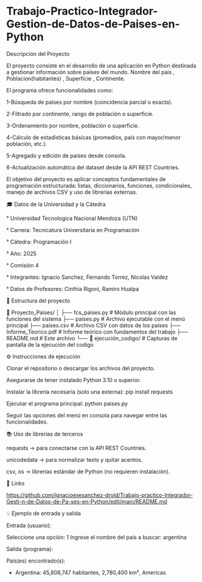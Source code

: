 # Trabajo-Practico-Integrador-Gestion-de-Datos-de-Paises-en-Python

Descripción del Proyecto

El proyecto consiste en el desarrollo de una aplicación en Python destinada a gestionar información sobre países del mundo.
Nombre del pais , Poblacion(habitantes) , Superficie , Continente.

El programa ofrece funcionalidades como:

1-Búsqueda de países por nombre (coincidencia parcial o exacta).

2-Filtrado por continente, rango de población o superficie.

3-Ordenamiento por nombre, población o superficie.

4-Cálculo de estadísticas básicas (promedios, país con mayor/menor población, etc.).

5-Agregado y edición de países desde consola.

6-Actualización automática del dataset desde la API REST Countries.

El objetivo del proyecto es aplicar conceptos fundamentales de programación estructurada: listas, diccionarios, funciones, condicionales, manejo de archivos CSV y uso de librerías externas.

🎓 Datos de la Universidad y la Cátedra

  ° Universidad Tecnologica Nacional Mendoza (UTN)
  
  ° Carrera: Tecnicatura Universitaria en Programación
  
  ° Cátedra: Programación I
  
  ° Año: 2025

  ° Comisión 4 

  ° Integrantes: Ignacio Sanchez, Fernando Torrez, Nicolas Valdez

  ° Datos de Profesores: Cinthia Rigoni, Ramiro Hualpa

🧱 Estructura del proyecto

📁 Proyecto_Paises/
│
├── fcs_paises.py         # Módulo principal con las funciones del sistema
├── paises.py             # Archivo ejecutable con el menú principal
├── paises.csv            # Archivo CSV con datos de los países
├── Informe_Teorico.pdf   # Informe teórico con fundamentos del trabajo
├── README.md             # Este archivo
└── 📂 ejecución_codigo/           # Capturas de pantalla de la ejecución del codigo 

⚙️ Instrucciones de ejecución

Clonar el repositorio o descargar los archivos del proyecto.

Asegurarse de tener instalado Python 3.10 o superior.

Instalar la librería necesaria (solo una externa):
pip install requests

Ejecutar el programa principal: python paises.py

Seguir las opciones del menú en consola para navegar entre las funcionalidades.

📚 Uso de librerías de terceros

requests → para conectarse con la API REST Countries.

unicodedata → para normalizar texto y quitar acentos.

csv, os → librerías estándar de Python (no requieren instalación).

🔗 Links

https://github.com/ignacioexesanchez-droid/Trabajo-practico-Integrador-Gesti-n-de-Datos-de-Pa-ses-en-Python/edit/main/README.md

💡 Ejemplo de entrada y salida

Entrada (usuario):

Seleccione una opción: 1
Ingrese el nombre del país a buscar: argentina

Salida (programa):

País(es) encontrado(s):
- Argentina: 45,808,747 habitantes, 2,780,400 km², Americas



